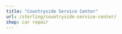 ```yaml
---
title: "Countryside Service Center"
url: /sterling/countryside-service-center/
shop: car repair
---
```

